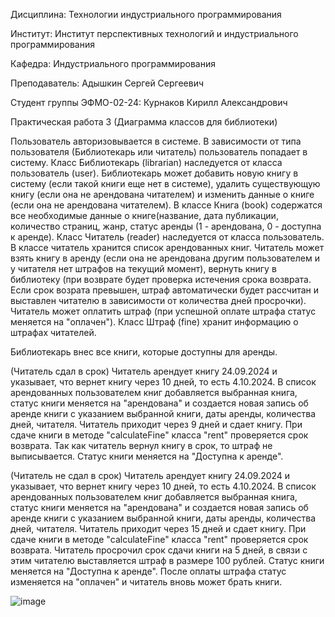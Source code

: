 Дисциплина: Технологии индустриального программирования

Институт: Институт перспективных технологий и индустриального программирования

Кафедра: Индустриального программирования

Преподаватель: Адышкин Сергей Сергеевич

Студент группы ЭФМО-02-24: Курнаков Кирилл Александрович

Практическая работа 3 (Диаграмма классов для библиотеки)

Пользователь авторизовывается в системе. В зависимости от типа пользователя (Библиотекарь или читатель) пользователь попадает в систему.
Класс Библиотекарь (librarian) наследуется от класса пользователь (user). Библиотекарь может добавить новую книгу в систему (если такой книги еще нет в системе), удалить существующую книгу (если она не арендована читателем) и изменить данные о книге (если она не арендована читателем).
В классе Книга (book) содержатся все необходимые данные о книге(название, дата публикации, количество страниц, жанр, статус аренды (1 - арендована, 0 - доступна к аренде).
Класс Читатель (reader) наследуется от класса пользователь. В классе читатель хранится список арендованных книг. Читатель может взять книгу в аренду (если она не арендована другим пользователем и у читателя нет штрафов на текущий момент), вернуть книгу в библиотеку (при возврате будет проверка истечения срока возврата. Если срок возрата превышен, штраф автоматически будет рассчитан и выставлен читателю в зависимости от количества дней просрочки). Читатель может оплатить штраф (при успешной оплате штрафа статус меняется на "оплачен"). 
Класс Штраф (fine) хранит информацию о штрафах читателей.

Библиотекарь внес все книги, которые доступны для аренды. 

(Читатель сдал в срок)
Читатель арендует книгу 24.09.2024 и указывает, что вернет книгу через 10 дней, то есть 4.10.2024. В список арендованных пользователем книг добавляется выбранная книга, статус книги меняется на "арендована" и создается новая запись об аренде книги с указанием выбранной книги, даты аренды, количества дней, читателя. Читатель приходит через 9 дней и сдает книгу. При сдаче книги в методе "calculateFine" класса "rent" проверяется срок возврата. Так как читатель вернул книгу в срок, то штраф не выписывается. Статус книги меняется на "Доступна к аренде".

(Читатель не сдал в срок)
Читатель арендует книгу 24.09.2024 и указывает, что вернет книгу через 10 дней, то есть 4.10.2024. В список арендованных пользователем книг добавляется выбранная книга, статус книги меняется на "арендована" и создается новая запись об аренде книги с указанием выбранной книги, даты аренды, количества дней, читателя. Читатель приходит через 15 дней и сдает книгу. При сдаче книги в методе "calculateFine" класса "rent" проверяется срок возврата. Читатель просрочил срок сдачи книги на 5 дней, в связи с этим читателю выставляется штраф в размере 100 рублей. Статус книги меняется на "Доступна к аренде". После оплаты штрафа статус изменяется на "оплачен" и читатель вновь может брать книги.


![image](https://github.com/user-attachments/assets/238d46ae-7a9e-4886-ac7c-ea4f466cab80)
